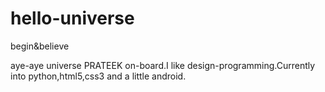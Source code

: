 # hello-universe
begin&amp;believe


aye-aye universe 
PRATEEK on-board.I like design-programming.Currently into python,html5,css3 and a little android.
